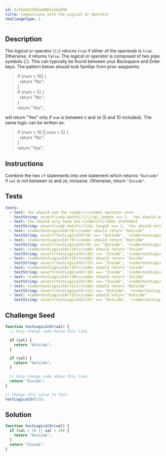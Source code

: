 ```yaml
---
id: 5c55e842103ae886fa3ba936
title: Comparisons with the Logical Or Operator
challengeType: 1
---
```


## Description
<section id='description'>
The <dfn>logical or</dfn> operator (<code>||</code>) returns <code>true</code> if either of the <dfn>operands</dfn> is <code>true</code>. Otherwise, it returns <code>false</code>.
The <dfn>logical or</dfn> operator is composed of two pipe symbols (<code>|</code>). This can typically be found between your Backspace and Enter keys.
The pattern below should look familiar from prior waypoints:
<blockquote>if (num > 10) {<br>&nbsp;&nbsp;return "No";<br>}<br>if (num < 5) {<br>&nbsp;&nbsp;return "No";<br>}<br>return "Yes";</blockquote>
will return "Yes" only if <code>num</code> is between <code>5</code> and <code>10</code> (5 and 10 included). The same logic can be written as:
<blockquote>if (num > 10 || num < 5) {<br>&nbsp;&nbsp;return "No";<br>}<br>return "Yes";</blockquote>
</section>

## Instructions
<section id='instructions'>
Combine the two <code>if</code> statements into one statement which returns <code>"Outside"</code> if <code>val</code> is not between <code>10</code> and <code>20</code>, inclusive. Otherwise, return <code>"Inside"</code>.
</section>

## Tests
<section id='tests'>

```yml
tests:
  - text: You should use the <code>||</code> operator once
    testString: assert(code.match(/\|\|/g).length === 1, 'You should use the <code>||</code> operator once');
  - text: You should only have one <code>if</code> statement
    testString: assert(code.match(/if/g).length === 1, 'You should only have one <code>if</code> statement');
  - text: <code>testLogicalOr(0)</code> should return "Outside"
    testString: assert(testLogicalOr(0) === "Outside", '<code>testLogicalOr(0)</code> should return "Outside"');
  - text: <code>testLogicalOr(9)</code> should return "Outside"
    testString: assert(testLogicalOr(9) === "Outside", '<code>testLogicalOr(9)</code> should return "Outside"');
  - text: <code>testLogicalOr(10)</code> should return "Inside"
    testString: assert(testLogicalOr(10) === "Inside", '<code>testLogicalOr(10)</code> should return "Inside"');
  - text: <code>testLogicalOr(15)</code> should return "Inside"
    testString: assert(testLogicalOr(15) === "Inside", '<code>testLogicalOr(15)</code> should return "Inside"');
  - text: <code>testLogicalOr(19)</code> should return "Inside"
    testString: assert(testLogicalOr(19) === "Inside", '<code>testLogicalOr(19)</code> should return "Inside"');
  - text: <code>testLogicalOr(20)</code> should return "Inside"
    testString: assert(testLogicalOr(20) === "Inside", '<code>testLogicalOr(20)</code> should return "Inside"');
  - text: <code>testLogicalOr(21)</code> should return "Outside"
    testString: assert(testLogicalOr(21) === "Outside", '<code>testLogicalOr(21)</code> should return "Outside"');
  - text: <code>testLogicalOr(25)</code> should return "Outside"
    testString: assert(testLogicalOr(25) === "Outside", '<code>testLogicalOr(25)</code> should return "Outside"');

```

</section>

## Challenge Seed
<section id='challengeSeed'>

<div id='js-seed'>

```js
function testLogicalOr(val) {
  // Only change code below this line

  if (val) {
    return "Outside";
  }

  if (val) {
    return "Outside";
  }

  // Only change code above this line
  return "Inside";
}

// Change this value to test
testLogicalOr(15);
```

</div>



</section>

## Solution
<section id='solution'>


```js
function testLogicalOr(val) {
  if (val < 10 || val > 20) {
    return "Outside";
  }
  return "Inside";
}
```

</section>
